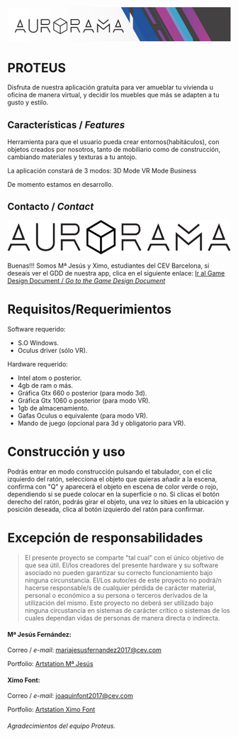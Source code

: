 ![](https://github.com/ximoko/auroramav3/blob/master/Assets/EasyMainMenu/Imagenes/LOGOCOLOR.PNG)

# **PROTEUS** 

Disfruta de nuestra aplicación gratuita para ver amueblar tu vivienda u oficina de manera virtual, y decidir los muebles que más se adapten a tu gusto y estilo.

## Características / _Features_

Herramienta para que el usuario pueda crear entornos(habitáculos),
con objetos creados por nosotros, tanto de mobiliario como de 
construcción, cambiando materiales y texturas a tu antojo. 

La aplicación constará de 3 modos:
3D Mode
VR Mode
Business

De momento estamos en desarrollo.


## Contacto / _Contact_

![](https://github.com/ximoko/auroramav3/blob/master/Assets/EasyMainMenu/Imagenes/auroramalogook.png)

Buenas!!!
Somos Mª Jesús y Ximo, estudiantes del CEV Barcelona, si deseais ver el GDD de nuestra app, clica en el siguiente enlace:
[Ir al Game Design Document / _Go to the Game Design Document_](https://github.com/ximoko/auroramav3/blob/master/ArtSources/leeme.txt)

Requisitos/Requerimientos
=============================

Software requerido:

* S.O Windows.
* Oculus driver (sólo VR).

Hardware requerido:

* Intel atom o posterior.
* 4gb de ram o más.
* Gráfica Gtx 660 o posterior (para modo 3d).
* Gráfica Gtx 1060 o posterior (para modo VR).
* 1gb de almacenamiento.
* Gafas Oculus o equivalente (para modo VR).
* Mando de juego (opcional para 3d y obligatorio para VR).


Construcción y uso
==================

Podrás entrar en modo construcción pulsando el tabulador, con el clic izquierdo del
ratón, selecciona el objeto que quieras añadir a la escena, confirma con "Q" y 
aparecerá el objeto en escena de color verde o rojo, dependiendo si se puede colocar
en la superficie o no. Si clicas el botón derecho del ratón, podrás girar el objeto,
una vez lo sitúes en la ubicación y posición deseada, clica al botón izquierdo del 
ratón para confirmar.

Excepción de responsabilidades
==============================

> El presente proyecto se comparte "tal cual" con el único objetivo de que sea útil.
El/los creadores del presente hardware y su software asociado no pueden garantizar su
correcto funcionamiento bajo ninguna circunstancia. El/Los autor/es de este proyecto
no podrá/n hacerse responsable/s de cualquier pérdida de carácter material, personal o
económico a su persona o terceros derivados de la utilización del mismo. Este proyecto
no deberá ser utilizado bajo ninguna circustancia en sistemas de carácter crítico
o sistemas de los cuales dependan vidas de personas de manera directa o indirecta.

#### Mª Jesús Fernández:

Correo / _e-mail_: mariajesusfernandez2017@cev.com 

Portfolio: [Artstation Mª Jesús](https://www.artstation.com/nilayeon)

#### Ximo Font:

Correo / _e-mail_: joaquinfont2017@cev.com

Portfolio: [Artstation Ximo Font](https://www.artstation.com/ximoko)


###### *Agradecimientos del equipo Proteus.*



